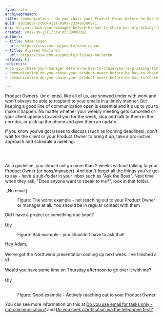 ```yaml
---
type: rule
archivedreason: 
title: Communication - Do you chase your Product Owner before he has to chase you? (E.g. Asking for clarification)
guid: e982a8b7-5c8d-4134-8a09-23348b3a6971
uri: do-you-chase-your-manager-before-he-has-to-chase-you-e-g-asking-for-clarification
created: 2012-09-25T17:49:03.0000000Z
authors:
- title: Adam Cogan
  url: https://ssw.com.au/people/adam-cogan
- title: Ulysses Maclaren
  url: https://ssw.com.au/people/ulysses-maclaren
related: []
redirects:
- do-you-chase-your-manager-before-he-has-to-chase-you-(e-g-asking-for-clarification)
- communication-do-you-chase-your-product-owner-before-he-has-to-chase-you-e-g-asking-for-clarification
- communication-do-you-chase-your-product-owner-before-he-has-to-chase-you-(e-g-asking-for-clarification)

---
```



<p>Product Owners&#160; (or clients), like all of us, are snowed under with work and won't always be able to respond to your emails in a timely manner. But keeping a good line of communication open is essential and it's up to you to make it happen. No matter whether your weekly meeting gets cancelled or your client&#160;appears to avoid you for the week, stop and talk to them in the corridor, or pick up the phone and give them an update. <br></p>
<p>If you know you've got issues to discuss (such as looming deadlines), don't wait for the client or your Product Owner&#160;to bring it up, take a pro-active approach and schedule a meeting.</p>


<br><excerpt class='endintro'></excerpt><br>
<p>As a guideline, you should not go more than 2 weeks without talking to your Product Owner (or boss/manager). And don't forget all the things you've got to say - have a sub-folder in your Inbox such as &quot;Ask the Boss&quot;. Next time when they&#160;ask, &quot;Does anyone want to speak to me?&quot;, look in that folder.</p><p class="ssw15-rteElement-GreyBox">&#160;[No email]<br></p>
   <dd class="ssw15-rteElement-FigureBad">Figure&#58; The worst example - not reaching out to your Product Owner or manager at all. You should be in regular contact with them <br></dd><p class="ssw15-rteElement-GreyBox">Did I&#160;have a project or something due soon?<br><br>Uly<br></p><dd class="ssw15-rteElement-FigureBad">Figure&#58; Bad example - you shouldn't have to ask that!&#160;&#160;<br></dd><p class="ssw15-rteElement-GreyBox">Hey Adam,<br><br>We've&#160;got&#160;the Northwind presentation coming up next week. I've finished a v1. <br><br>Would you have some time on Thursday afternoon&#160;to go over it with me?&#160;<br><br>Uly</p>​ 
<dd class="ssw15-rteElement-FigureGood">Figure&#58; Good example - Actively reaching out to your Product Owner ​<br></dd><p>You can see more information on this at <a href=/dones-do-you-use-email-for-tasks-only-not-communication>Do you use email for tasks only - not communication?</a> and <a href=/do-you-seek-clarification-via-the-telephone-first>Do you seek clarification via the telephone first?</a></p>


